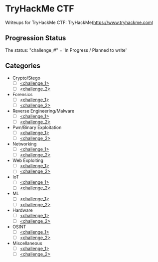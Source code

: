 # TryHackMe CTF

Writeups for TryHackMe CTF: TryHackMe(<https://www.tryhackme.com>)

## Progression Status

The status: "challenge_#" = 'In Progress / Planned to write'

## Categories

- Crypto/Stego
   - [ ] [<challenge_1>](<link_to_writeup>)
   - [ ] [<challenge_2>](<link_to_writeup>)
   
- Forensics
   - [ ] [<challenge_1>](<link_to_writeup>)
   - [ ] [<challenge_2>](<link_to_writeup>)
   
- Reverse Engineering/Malware
   - [ ] [<challenge_1>](<link_to_writeup>)
   - [ ] [<challenge_2>](<link_to_writeup>)

- Pwn/Binary Exploitation
   - [ ] [<challenge_1>](<link_to_writeup>)
   - [ ] [<challenge_2>](<link_to_writeup>)

- Networking
   - [ ] [<challenge_1>](<link_to_writeup>)
   - [ ] [<challenge_2>](<link_to_writeup>)
 
- Web Exploiting
   - [ ] [<challenge_1>](<link_to_writeup>)
   - [ ] [<challenge_2>](<link_to_writeup>)
   
- IoT
   - [ ] [<challenge_1>](<link_to_writeup>)
   - [ ] [<challenge_2>](<link_to_writeup>)

- ML
   - [ ] [<challenge_1>](<link_to_writeup>)
   - [ ] [<challenge_2>](<link_to_writeup>)

- Hardware
   - [ ] [<challenge_1>](<link_to_writeup>)
   - [ ] [<challenge_2>](<link_to_writeup>)

- OSINT
   - [ ] [<challenge_1>](<link_to_writeup>)
   - [ ] [<challenge_2>](<link_to_writeup>)

- Miscellaneous
   - [ ] [<challenge_1>](<link_to_writeup>)
   - [ ] [<challenge_2>](<link_to_writeup>)

